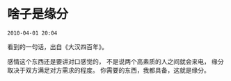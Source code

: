 # 啥子是缘分

`2010-04-01 20:04`

看到的一句话，出自《大汉四百年》。

感情这个东西还是要讲对口感觉的，
不是说两个高素质的人之间就会来电，
缘分取决于双方满足对方需求的程度。
你需要的东西，我都具备，这就是缘分。
